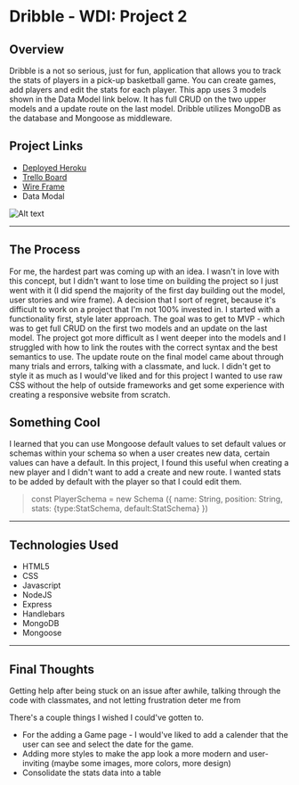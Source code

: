 # Dribble - WDI: Project 2

## Overview
Dribble is a not so serious, just for fun, application that allows you to track the stats of players in a pick-up basketball game. You can create games, add players and edit the stats for each player. This app uses 3 models shown in the Data Model link below. It has full CRUD on the two upper models and a update route on the last model. Dribble utilizes MongoDB as the database and Mongoose as middleware. 



## Project Links
* [Deployed Heroku](https://infinite-crag-33348.herokuapp.com/)
* [Trello Board](https://trello.com/b/L8qtemX6/unit-2-project )
* [Wire Frame](https://www.figma.com/file/YLVMJTYhGOHsSUxQCW0YFjOA/Unit-2-Project---Wireframe?node-id=0%3A1)
* Data Modal

![Alt text](https://i.imgur.com/iaDIu8H.png)

---
## The Process

For me, the hardest part was coming up with an idea. I wasn't in love with this concept, but I didn't want to lose time on building the project so I just went with it (I did spend the majority of the first day building out the model, user stories and wire frame). A decision that I sort of regret, because it's difficult to work on a project that I'm not 100% invested in. I started with a functionality first, style later approach. The goal was to get to MVP - which was to get full CRUD on the first two models and an update on the last model. The project got more difficult as I went deeper into the models and I struggled with how to link the routes with the correct syntax and the best semantics to use. The update route on the final model came about through many trials and errors, talking with a classmate, and luck. I didn't get to style it as much as I would've liked and for this project I wanted to use raw CSS without the help of outside frameworks and get some experience with creating a responsive website from scratch. 


## Something Cool

I learned that you can use Mongoose default values to set default values or schemas within your schema so when a user creates new data, certain values can have a default. In this project, I found this useful when creating a new player and I didn't want to add a create and new route. I wanted stats to be added by default with the player so that I could edit them. 

> const PlayerSchema = new Schema ({
    name: String,
    position: String,
    stats: {type:StatSchema, default:StatSchema}
})

---
## Technologies Used
* HTML5
* CSS
* Javascript
* NodeJS
* Express
* Handlebars
* MongoDB
* Mongoose
----

## Final Thoughts

Getting help after being stuck on an issue after awhile, talking through the code with classmates, and not letting frustration deter me from 

There's a couple things I wished I could've gotten to. 
* For the adding a Game page - I would've liked to add a calender that the user can see and select the date for the game. 
* Adding more styles to make the app look a more modern and user-inviting (maybe some images, more colors, more design)
* Consolidate the stats data into a table

